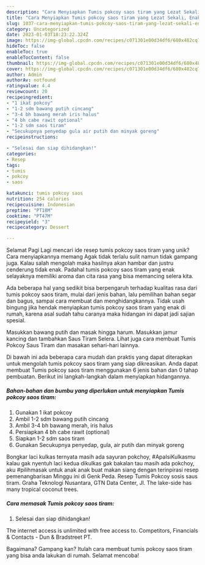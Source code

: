 ```yaml
---
description: "Cara Menyiapkan Tumis pokcoy saos tiram yang Lezat Sekali, Enak"
title: "Cara Menyiapkan Tumis pokcoy saos tiram yang Lezat Sekali, Enak"
slug: 1037-cara-menyiapkan-tumis-pokcoy-saos-tiram-yang-lezat-sekali-enak
category: Uncategorized
date: 2023-01-03T18:23:22.324Z
image: https://img-global.cpcdn.com/recipes/c071301e00d34df6/680x482cq70/tumis-pokcoy-saos-tiram-foto-resep-utama.jpg
hideToc: false
enableToc: true
enableTocContent: false
thumbnail: https://img-global.cpcdn.com/recipes/c071301e00d34df6/680x482cq70/tumis-pokcoy-saos-tiram-foto-resep-utama.jpg
cover: https://img-global.cpcdn.com/recipes/c071301e00d34df6/680x482cq70/tumis-pokcoy-saos-tiram-foto-resep-utama.jpg
author: Admin
authorAv: notfound
ratingvalue: 4.4
reviewcount: 20
recipeingredient:
- "1 ikat pokcoy"
- "1-2 sdm bawang putih cincang"
- "3-4 bh bawang merah iris halus"
- "4 bh cabe rawit optional"
- "1-2 sdm saos tiram"
- "Secukupnya penyedap gula air putih dan minyak goreng"
recipeinstructions:

- "Selesai dan siap dihidangkan!"
categories:
- Resep
tags:
- tumis
- pokcoy
- saos

katakunci: tumis pokcoy saos 
nutrition: 254 calories
recipecuisine: Indonesian
preptime: "PT18M"
cooktime: "PT47M"
recipeyield: "3"
recipecategory: Dessert

---
```



Selamat Pagi Lagi mencari ide resep tumis pokcoy saos tiram yang unik? Cara menyiapkannya memang Agak tidak terlalu sulit namun tidak gampang juga. Kalau salah mengolah maka hasilnya akan hambar dan justru cenderung tidak enak. Padahal tumis pokcoy saos tiram yang enak selayaknya memiliki aroma dan cita rasa yang bisa memancing selera kita.


Ada beberapa hal yang sedikit bisa berpengaruh terhadap kualitas rasa dari tumis pokcoy saos tiram, mulai dari jenis bahan, lalu pemilihan bahan segar dan bagus, sampai cara membuat dan menghidangkannya. Tidak usah bingung jika hendak menyiapkan tumis pokcoy saos tiram yang enak di rumah, karena asal sudah tahu caranya maka hidangan ini dapat jadi sajian spesial.

Masukkan bawang putih dan masak hingga harum. Masukkan jamur kancing dan tambahkan Saus Tiram Selera. Lihat juga cara membuat Tumis Pokcoy Saus Tiram dan masakan sehari-hari lainnya.


Di bawah ini ada beberapa cara mudah dan praktis yang dapat diterapkan untuk mengolah tumis pokcoy saos tiram yang siap dikreasikan. Anda dapat membuat Tumis pokcoy saos tiram menggunakan 6 jenis bahan dan 0 tahap pembuatan. Berikut ini langkah-langkah dalam menyiapkan hidangannya.

<!--inarticleads1-->

##### Bahan-bahan dan bumbu yang diperlukan untuk menyiapkan Tumis pokcoy saos tiram:

1. Gunakan 1 ikat pokcoy
1. Ambil 1-2 sdm bawang putih cincang
1. Ambil 3-4 bh bawang merah, iris halus
1. Persiapkan 4 bh cabe rawit (optional)
1. Siapkan 1-2 sdm saos tiram
1. Gunakan Secukupnya penyedap, gula, air putih dan minyak goreng


Bongkar laci kulkas ternyata masih ada sayuran pokchoy, #ApaIsiKulkasmu kalau gak nyentuh laci kedua dikulkas gak bakalan tau masih ada pokchoy, aku #pilihmasak untuk anak anak buat makan siang dengan terinpirasi resep pemenangbarisan Minggu ini di Genk Peda. Resep Tumis Pokcoy sosis saus tiram. Graha Teknologi Nusantara, GTN Data Center, Jl. The lake-side has many tropical coconut trees. 

<!--inarticleads2-->

##### Cara memasak Tumis pokcoy saos tiram:


1. Selesai dan siap dihidangkan!

The internet access is unlimited with free access to. Competitors, Financials &amp; Contacts - Dun &amp; Bradstreet PT. 

Bagaimana? Gampang kan? Itulah cara membuat tumis pokcoy saos tiram yang bisa anda lakukan di rumah. Selamat mencoba!
